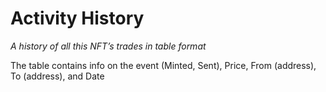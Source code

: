 # Activity History

_A history of all this NFT’s trades in table format_

The table contains info on the event (Minted, Sent), Price, From (address), To (address), and Date
